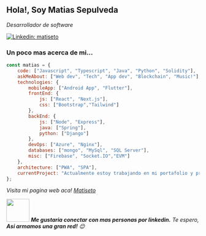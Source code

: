 <h2>Hola!, Soy Matias Sepulveda</h2>
<p><em>Desarrollador de software 
</em></p>

[![Linkedin: matiseto](https://img.shields.io/badge/-matiseto-blue?style=flat-square&logo=Linkedin&logoColor=white&link=https://www.linkedin.com/in/matiseto-p-singh/)](https://www.linkedin.com/in/matiseto/)

<h3> Un poco mas acerca de mi... </h3>

```javascript
const matias = {
    code: ["Javascript", "Typescript", "Java", "Python", "Solidity"],
    askMeAbout: ["Web dev", "Tech", "App dev", "Blockchain", "Music!"],
    technologies: {
        mobileApp: ["Android App", "Flutter"],
        frontEnd: {
            js: ["React", "Next.js"],
            css: ["Bootstrap","Tailwind"]
        },
        backEnd: {
            js: ["Node", "Express"],
            java: ["Spring"],
            python: ["Django"]
        },
        devOps: ["Azure", "Nginx"],
        databases: ["mongo", "MySql", "SQL Server"],
        misc: ["Firebase", "Socket.IO","EVM"]
    },
    architecture: ["PWA", "SPA"],
    currentProject: "Actualmente estoy trabajando en mi portafolio y proyectos para el"
};
```
<p><em>Visita mi pagina web aca! <a href="https://matiseto.com">Matiseto</a>
</em></p>

<img src="https://media.giphy.com/media/LnQjpWaON8nhr21vNW/giphy.gif" width="60"> <em><b>Me gustaria conectar con mas personas por linkedin.</b> Te espero, <b>Asi armamos una gran red!</b> 😊</em>

